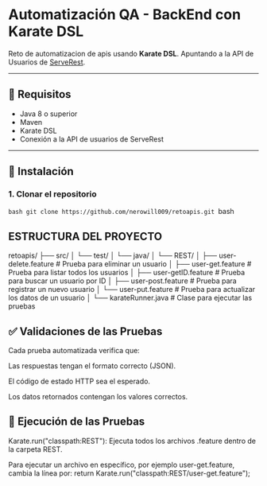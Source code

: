 # Automatización QA - BackEnd con Karate DSL

Reto de automatizacion de apis usando **Karate DSL**. Apuntando a la API de Usuarios de [ServeRest](https://serverest.dev/).

---

## 🧰 Requisitos

- Java 8 o superior
- Maven
- Karate DSL
- Conexión a la API de usuarios de ServeRest

---

## 🚀 Instalación

### 1. Clonar el repositorio

``bash
git clone https://github.com/nerowill009/retoapis.git
``bash

## ESTRUCTURA DEL PROYECTO

retoapis/
├── src/
│   └── test/
│       └── java/
│           └── REST/
│               ├── user-delete.feature     # Prueba para eliminar un usuario
│               ├── user-get.feature        # Prueba para listar todos los usuarios
│               ├── user-getID.feature      # Prueba para buscar un usuario por ID
│               ├── user-post.feature       # Prueba para registrar un nuevo usuario
│               └── user-put.feature        # Prueba para actualizar los datos de un usuario
│           └── karateRunner.java           # Clase para ejecutar las pruebas


## ✅ Validaciones de las Pruebas
Cada prueba automatizada verifica que:

Las respuestas tengan el formato correcto (JSON).

El código de estado HTTP sea el esperado.

Los datos retornados contengan los valores correctos.

## 🧪 Ejecución de las Pruebas

Karate.run("classpath:REST"): Ejecuta todos los archivos .feature dentro de la carpeta REST.

Para ejecutar un archivo en específico, por ejemplo user-get.feature, cambia la línea por:
return Karate.run("classpath:REST/user-get.feature");

